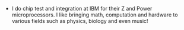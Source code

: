- I do chip test and integration at IBM for their Z and Power microprocessors. I like bringing math, computation and hardware to various fields such as physics, biology and even music! 

<!---
ivanm451/ivanm451 is a ✨ special ✨ repository because its `README.md` (this file) appears on your GitHub profile.
You can click the Preview link to take a look at your changes.
--->
